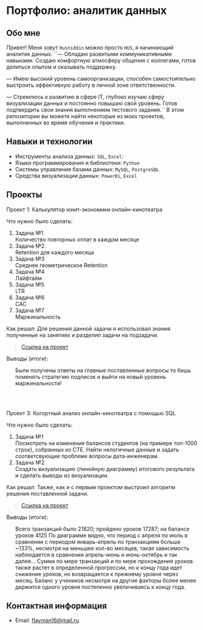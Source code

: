 # Портфолио: аналитик данных

## Обо мне 

Привет! Меня зовут ``Husniddin`` можно просто ``HUS``, я начинающий аналитик данных. 
``— Обладаю развитыми коммуникативными навыками. Создаю комфортную атмосферу общения с коллегами, готов делиться опытом и оказывать поддержку.

— Имею высокий уровень самоорганизации, способен самостоятельно выстроить эффективную работу в личной зоне ответственности.

— Стремлюсь к развитию в сфере IT, глубоко изучаю сферу визуализации данных и постоянно повышаю свой уровень. Готов подтвердить свои знания выполнением тестового задания.``
В этом репозитории вы можете найти некоторые из моих проектов, выполненных во время обучения и практики.
<br>

## Навыки и технологии
- Инструменты анализа данных: ``SQL``, ``Excel``: 
- Языки программирования и библиотеки: ``Python``
- Системы управления базами данных: ``MySQL``, ``PostgreSQL``
- Средства визуализации данных: ``PowerBi``, ``Excel``




## Проекты

<p> Проект 1: Калькулятор юнит-экономики онлайн-кинотеатра</p>
<p>Что нужно было сделать:<p>
<ol>
  <li>Задача №1</li> Количество повторных оплат в каждом месяце	
  <li>Задача №2.</li> Retention для каждого месяца	
  <li>Задача №3</li> Среднее геометрическое Retention	
  <li>Задача №4</li> Лайфтайм	
  <li>Задача №5</li> LTR	
  <li>Задача №6</li> CAC	
  <li>Задача №7</li> Маржинальность
</ol>


<p>Как решал: Для решения данной задачи я использовал знания полученные на занятиях и разделил задачи на подзадачи.<p>

> <a href="https://docs.google.com/spreadsheets/d/1a2Oun5ZF9MMRD9By76OqDhiq2teT-WbI/edit#gid=1677535899">Ссылка на проект</a>

 
<p>Выводы (итоги):<p>
<ol>
 Были получены ответы на главные поставленные вопросы то бишь поменять стратегию подписок и выйти на новый уровень маржинальности!
</ol>
<br> 

<br> 
<p> Проект 3: Когортный анализ онлайн-кинотеатра с помощью SQL</p>
<p>Что нужно было сделать:<p>
<ol>
  <li>Задача №1</li> 
  Посмотреть на изменения балансов студентов (на примере топ-1000 строк), собранных из CTE. 
  Найти нелогичные данные и задать соответсвующие проблеме вопросы дата-инженерам.
  <li>Задача №2.</li>
  Создать визуализацию (линейную диаграмму) итогового результата и сделать выводы из визуализации.
</ol>

<p>Как решал: Также, как и с первым проектом выстроил алгоритм решения поставленной задачи.<p>
  
> <a href="https://docs.google.com/document/d/15C2DYBFFZBSvNf4CTMmRFdH1WOv2EK9ClHdKvQDcFbk/edit">Ссылка на проект</a>


  <p>Выводы (итоги):<p>
<ol>
Всего транзакций было 21820; пройдено уроков 17287; на балансе уроков 4125
По диаграмме видно, что период с апреля по июль в сравнении с периодом январь-апрель по транзакциям больше ~133%, несмотря на меньшее кол-во месяцев, такая зависимость наблюдается в сравнении апрель-июнь и июнь-октябрь и так далее...
Сумма по мере транзакций и по мере прохождения уроков также растет в определенной прогрессии, но к концу года идет снижение уроков, но возвращается к прежнему уровня через месяц.
Баланс у учеников несмотря на другие факторы более менее держится одного уровня постепенно увеличиваясь к концу года.
</ol>


## Контактная информация
- Email: flayman16@mail.ru
